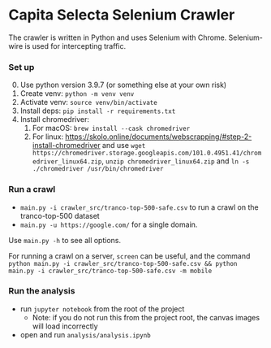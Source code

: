 # Capita Selecta Selenium Crawler

The crawler is written in Python and uses Selenium with Chrome. Selenium-wire is used for intercepting traffic.

### Set up

0. Use python version 3.9.7 (or something else at your own risk)
1. Create venv: `python -m venv venv`
2. Activate venv: `source venv/bin/activate`
3. Install deps: `pip install -r requirements.txt`
4. Install chromedriver:
   1. For macOS: `brew install --cask chromedriver`
   2. For linux: https://skolo.online/documents/webscrapping/#step-2-install-chromedriver and use `wget https://chromedriver.storage.googleapis.com/101.0.4951.41/chromedriver_linux64.zip`, `unzip chromedriver_linux64.zip` and `ln -s ./chromedriver /usr/bin/chromedriver`


### Run a crawl
- `main.py -i crawler_src/tranco-top-500-safe.csv` to run a crawl on the tranco-top-500 dataset
- `main.py -u https://google.com/` for a single domain.

Use `main.py -h` to see all options.

For running a crawl on a server, `screen` can be useful, and the command `python main.py -i crawler_src/tranco-top-500-safe.csv && python main.py -i crawler_src/tranco-top-500-safe.csv -m mobile` 

### Run the analysis
- run `jupyter notebook` from the root of the project
    * Note: if you do not run this from the project root, the canvas images will load incorrectly
- open and run `analysis/analysis.ipynb`
